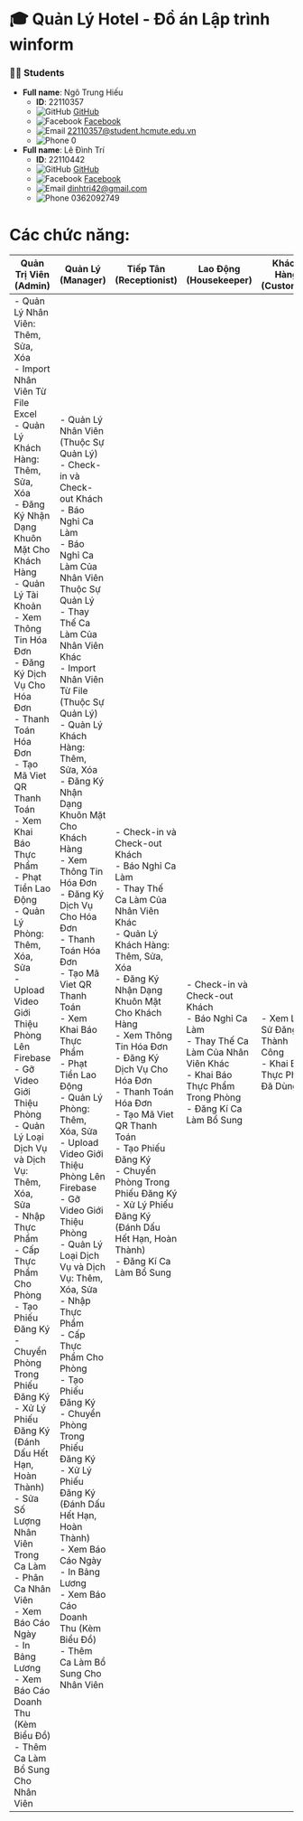 # 🎓 Quản Lý Hotel - Đồ án Lập trình winform
### 👨‍🎓 Students


- **Full name**: Ngô Trung Hiếu
  - **ID**: 22110357
  - ![GitHub](https://img.icons8.com/ios-filled/20/000000/github.png) [GitHub](https://github.com/HieuCorn04)
  - ![Facebook](https://img.icons8.com/ios-filled/20/000000/facebook--v1.png) [Facebook](https://web.facebook.com/hieu.jim.52)
  - ![Email](https://img.icons8.com/ios-filled/20/000000/email.png) 22110357@student.hcmute.edu.vn
  - ![Phone](https://img.icons8.com/ios-filled/20/000000/phone.png) 0
- **Full name**: Lê Đình Trí
  - **ID**: 22110442
  - ![GitHub](https://img.icons8.com/ios-filled/20/000000/github.png) [GitHub](https://github.com/tuoitho/)
  - ![Facebook](https://img.icons8.com/ios-filled/20/000000/facebook--v1.png) [Facebook](https://www.facebook.com/tuoithodakhoc/)
  - ![Email](https://img.icons8.com/ios-filled/20/000000/email.png) dinhtri42@gmail.com
  - ![Phone](https://img.icons8.com/ios-filled/20/000000/phone.png) 0362092749

# Các chức năng:

| **Quản Trị Viên (Admin)** | **Quản Lý (Manager)** | **Tiếp Tân (Receptionist)** | **Lao Động (Housekeeper)** | **Khách Hàng (Customer)** |
|--------------------------|----------------------|------------------------------|---------------------------|---------------------------|
| - Quản Lý Nhân Viên: Thêm, Sửa, Xóa<br>- Import Nhân Viên Từ File Excel<br>- Quản Lý Khách Hàng: Thêm, Sửa, Xóa<br>- Đăng Ký Nhận Dạng Khuôn Mặt Cho Khách Hàng<br>- Quản Lý Tài Khoản<br>- Xem Thông Tin Hóa Đơn<br>- Đăng Ký Dịch Vụ Cho Hóa Đơn<br>- Thanh Toán Hóa Đơn<br>- Tạo Mã Viet QR Thanh Toán<br>- Xem Khai Báo Thực Phẩm<br>- Phạt Tiền Lao Động<br>- Quản Lý Phòng: Thêm, Xóa, Sửa<br>- Upload Video Giới Thiệu Phòng Lên Firebase<br>- Gỡ Video Giới Thiệu Phòng<br>- Quản Lý Loại Dịch Vụ và Dịch Vụ: Thêm, Xóa, Sửa<br>- Nhập Thực Phẩm<br>- Cấp Thực Phẩm Cho Phòng<br>- Tạo Phiếu Đăng Ký<br>- Chuyển Phòng Trong Phiếu Đăng Ký<br>- Xử Lý Phiếu Đăng Ký (Đánh Dấu Hết Hạn, Hoàn Thành)<br>- Sửa Số Lượng Nhân Viên Trong Ca Làm<br>- Phân Ca Nhân Viên<br>- Xem Báo Cáo Ngày<br>- In Bảng Lương<br>- Xem Báo Cáo Doanh Thu (Kèm Biểu Đồ)<br>- Thêm Ca Làm Bổ Sung Cho Nhân Viên | - Quản Lý Nhân Viên (Thuộc Sự Quản Lý)<br>- Check-in và Check-out Khách<br>- Báo Nghỉ Ca Làm<br>- Báo Nghỉ Ca Làm Của Nhân Viên Thuộc Sự Quản Lý<br>- Thay Thế Ca Làm Của Nhân Viên Khác<br>- Import Nhân Viên Từ File (Thuộc Sự Quản Lý)<br>- Quản Lý Khách Hàng: Thêm, Sửa, Xóa<br>- Đăng Ký Nhận Dạng Khuôn Mặt Cho Khách Hàng<br>- Xem Thông Tin Hóa Đơn<br>- Đăng Ký Dịch Vụ Cho Hóa Đơn<br>- Thanh Toán Hóa Đơn<br>- Tạo Mã Viet QR Thanh Toán<br>- Xem Khai Báo Thực Phẩm<br>- Phạt Tiền Lao Động<br>- Quản Lý Phòng: Thêm, Xóa, Sửa<br>- Upload Video Giới Thiệu Phòng Lên Firebase<br>- Gỡ Video Giới Thiệu Phòng<br>- Quản Lý Loại Dịch Vụ và Dịch Vụ: Thêm, Xóa, Sửa<br>- Nhập Thực Phẩm<br>- Cấp Thực Phẩm Cho Phòng<br>- Tạo Phiếu Đăng Ký<br>- Chuyển Phòng Trong Phiếu Đăng Ký<br>- Xử Lý Phiếu Đăng Ký (Đánh Dấu Hết Hạn, Hoàn Thành)<br>- Xem Báo Cáo Ngày<br>- In Bảng Lương<br>- Xem Báo Cáo Doanh Thu (Kèm Biểu Đồ)<br>- Thêm Ca Làm Bổ Sung Cho Nhân Viên | - Check-in và Check-out Khách<br>- Báo Nghỉ Ca Làm<br>- Thay Thế Ca Làm Của Nhân Viên Khác<br>- Quản Lý Khách Hàng: Thêm, Sửa, Xóa<br>- Đăng Ký Nhận Dạng Khuôn Mặt Cho Khách Hàng<br>- Xem Thông Tin Hóa Đơn<br>- Đăng Ký Dịch Vụ Cho Hóa Đơn<br>- Thanh Toán Hóa Đơn<br>- Tạo Mã Viet QR Thanh Toán<br>- Tạo Phiếu Đăng Ký<br>- Chuyển Phòng Trong Phiếu Đăng Ký<br>- Xử Lý Phiếu Đăng Ký (Đánh Dấu Hết Hạn, Hoàn Thành)<br>- Đăng Kí Ca Làm Bổ Sung | - Check-in và Check-out Khách<br>- Báo Nghỉ Ca Làm<br>- Thay Thế Ca Làm Của Nhân Viên Khác<br>- Khai Báo Thực Phẩm Trong Phòng<br>- Đăng Kí Ca Làm Bổ Sung | - Xem Lịch Sử Đăng Ký Thành Công<br>- Khai Báo Thực Phẩm Đã Dùng |
